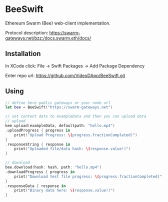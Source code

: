 # BeeSwift

Ethereum Swarm (Bee) web-client implementation.

Protocol description: https://swarm-gateways.net/bzz:/docs.swarm.eth/docs/

## Installation

In XCode click: File -> Swift Packages -> Add Package Dependency

Enter repo url: https://github.com/VideoDApp/BeeSwift.git

## Using
```swift
// define here public gateways or your node url
let bee = BeeSwift("https://swarm-gateways.net")

// set content data to exampleData and then you can upload data
// upload
bee.upload(exampleData, defaultpath: "hello.mp4")
.uploadProgress { progress in
    print("Upload Progress: \(progress.fractionCompleted)")
}
.responseString { response in
    print("Uploaded file/data hash: \(response.value!)")
}

// download
bee.download(hash: hash, path: "hello.mp4")
.downloadProgress { progress in
    print("Download test file progress: \(progress.fractionCompleted)")
}
.responseData { response in
    print("Binary data here: \(response.value!)")
}
```
